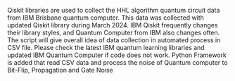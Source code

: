 Qiskit libraries are used to collect the HHL algorithm quantum circuit data from IBM Brisbane quantum computer. 
This data was collected with updated Qiskit library during March 2024. IBM Qiskit frequently changes their library styles, and Quantum Computer from IBM also changes often. 
The script will give overall idea of data collection in automated process in CSV file.
Please check the latest IBM quantum learning libraries and updated IBM Quantum Computer if code does not work. 
Python Framework is added that read CSV data and process the noise of Quantum computer to Bit-Flip, Propagation and Gate Noise
